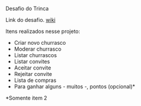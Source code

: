Desafio do Trinca

Link do desafio. [wiki](https://github.com/trinca137/trinca-challenge/wiki/Comece-por-aqui) 

Itens realizados nesse projeto:

- Criar novo churrasco
- Moderar churrasco
- Listar churrascos
- Listar convites
- Aceitar convite
- Rejeitar convite
- Lista de compras
- Para ganhar alguns - muitos -, pontos (opcional)*

*Somente item 2
